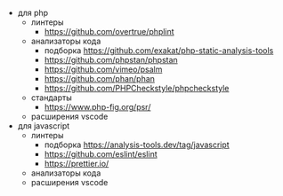 - для php
	- линтеры
		- https://github.com/overtrue/phplint
	- анализаторы кода
		- подборка https://github.com/exakat/php-static-analysis-tools
		- https://github.com/phpstan/phpstan
		- https://github.com/vimeo/psalm
		- https://github.com/phan/phan
		- https://github.com/PHPCheckstyle/phpcheckstyle
	- стандарты
		- https://www.php-fig.org/psr/
	- расширения vscode
- для javascript
	- линтеры
		- подборка https://analysis-tools.dev/tag/javascript
		- https://github.com/eslint/eslint
		- https://prettier.io/
	- анализаторы кода
	- расширения vscode